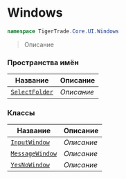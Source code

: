 
# Windows
```csharp    
namespace TigerTrade.Core.UI.Windows
```
> Описание


### Пространства имён
| Название | Описание |
| --- | --- |
| [`SelectFolder`](./Windows/SelectFolder.md) | *Описание* |

### Классы
| Название | Описание |
| --- | --- |
| [`InputWindow`](./Windows/InputWindow.cs.md) | *Описание* |
| [`MessageWindow`](./Windows/MessageWindow.cs.md) | *Описание* |
| [`YesNoWindow`](./Windows/YesNoWindow.cs.md) | *Описание* |
